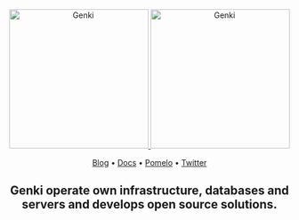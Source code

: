 &nbsp;
<p align="center">
  <a href="https://blog.genki.site/#gh-light-mode-only" target="_blank">
    <img src="https://user-images.githubusercontent.com/118148262/205803022-da8f2c77-4f9d-4aa7-85b5-f7de1b03887e.png" alt="Genki" width="250px">
  </a>
  <a href="https://blog.genki.site/#gh-dark-mode-only" target="_blank">
    <img src="https://user-images.githubusercontent.com/118148262/205803027-fbf88284-7724-488f-bbb7-7a1aefa15333.png" alt="Genki" width="250px">
  </a>
</p>

<p align="center">
    <a href="https://blog.genki.site" target="_blank">Blog</a> •
    <a href="https://docs.genki.site" target="_blank">Docs</a> •
        <a href="https://pomelo.io/grants/subdeeplyla" target="_blank">Pomelo</a> •
    <a href="https://twitter.com/mediagenki" target="_blank">Twitter</a>
</p>
<h2 align="center">
Genki operate own infrastructure, databases and servers and develops open source solutions.
</h2>
